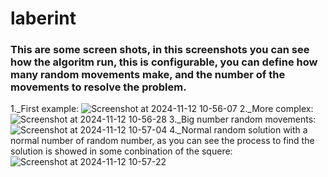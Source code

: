 # laberint 
### This are some screen shots, in this screenshots you can see how the algoritm run, this is configurable, you can define how many random movements make, and the number of the movements to resolve the problem.

1._First example: ![Screenshot at 2024-11-12 10-56-07](https://github.com/user-attachments/assets/c547eb78-03d8-4bbe-8f98-e10c9edf0043)
2._More complex: ![Screenshot at 2024-11-12 10-56-28](https://github.com/user-attachments/assets/05ac3078-42a7-46bf-baec-93396c95fd0d)
3._Big number random movements: ![Screenshot at 2024-11-12 10-57-04](https://github.com/user-attachments/assets/20c5e3f3-0fbb-47fb-8565-c557a45b3680)
4._Normal random solution with a normal number of random number, as you can see the process to find the solution is showed in some conbination of the squere:  ![Screenshot at 2024-11-12 10-57-22](https://github.com/user-attachments/assets/5e8256f3-0e0c-486a-b78c-2749f400a903)




